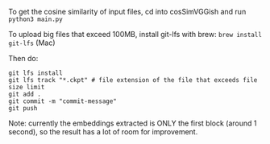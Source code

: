To get the cosine similarity of input files, cd into cosSimVGGish and run ```python3 main.py```

To upload big files that exceed 100MB, install git-lfs with brew: ```brew install git-lfs``` (Mac)

Then do:
```
git lfs install
git lfs track "*.ckpt" # file extension of the file that exceeds file size limit
git add .
git commit -m "commit-message"
git push
```


Note: currently the embeddings extracted is ONLY the first block (around 1 second), so the result has a lot of room for improvement. 